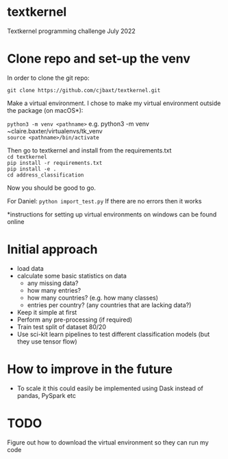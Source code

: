 # textkernel
Textkernel programming challenge July 2022

# Clone repo and set-up the venv 

In order to clone the git repo:

```git clone https://github.com/cjbaxt/textkernel.git```

Make a virtual environment. I chose to make my virtual environment outside the package (on macOS*):

```python3 -m venv <pathname>``` e.g. python3 -m venv ~claire.baxter/virtualenvs/tk_venv  
```source <pathname>/bin/activate```

Then go to textkernel and install from the requirements.txt  
```cd textkernel```  
```pip install -r requirements.txt```  
```pip install -e .```  
```cd address_classification```

Now you should be good to go.

For Daniel: 
```python import_test.py```
If there are no errors then it works 

*instructions for setting up virtual environments on windows can be found online

# Initial approach 
- load data 
- calculate some basic statistics on data
  - any missing data?
  - how many entries?
  - how many countries? (e.g. how many classes)
  - entries per country? (any countries that are lacking data?)
- Keep it simple at first
- Perform any pre-processing (if required)
- Train test split of dataset 80/20
- Use sci-kit learn pipelines to test different classification models (but they use tensor flow)


# How to improve in the future
- To scale it this could easily be implemented using Dask instead of pandas, PySpark etc

# TODO
Figure out how to download the virtual environment so they can run my code 
